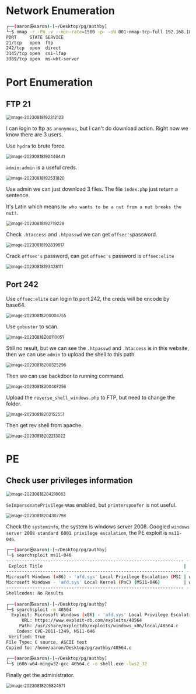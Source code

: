 # Network Enumeration

```bash
┌──(aaron㉿aaron)-[~/Desktop/pg/authby]
└─$ nmap -r -Pn -v --min-rate=1500 -p- -oN 001-nmap-tcp-full 192.168.183.46
PORT     STATE SERVICE
21/tcp   open  ftp
242/tcp  open  direct
3145/tcp open  csi-lfap
3389/tcp open  ms-wbt-server
```





# Port Enumeration

## FTP 21

<img src="../Images/image-20230818192312123.png" alt="image-20230818192312123" style="zoom:80%;" />

I can login to ftp as `anonymous`, but I can't do download action. Right now we know there are 3 users.

Use `hydra` to brute force.

<img src="../Images/image-20230818192446441.png" alt="image-20230818192446441" style="zoom:80%;" />

`admin:admin` is a useful creds.

<img src="../Images/image-20230818192531820.png" alt="image-20230818192531820" style="zoom:80%;" />

Use admin we can just download 3 files. The file `index.php` just return a sentence.

It's Latin which means `He who wants to be a nut from a nut breaks the nut!`.

<img src="../Images/image-20230818192719228.png" alt="image-20230818192719228" style="zoom:80%;" />

Check `.htaccess` and `.htpasswd` we can get `offsec's`password.

<img src="../Images/image-20230818192839917.png" alt="image-20230818192839917" style="zoom:80%;" />

Crack `offsec's` password, can get `offsec's` password is `offsec:elite`

<img src="../Images/image-20230818193428111.png" alt="image-20230818193428111" style="zoom:80%;" />

 ## Port 242

Use `offsec:elite` can login to port 242, the creds will be encode by base64.

<img src="../Images/image-20230818200004755.png" alt="image-20230818200004755" style="zoom:80%;" />

Use `gobuster` to scan.

<img src="../Images/image-20230818200110051.png" alt="image-20230818200110051" style="zoom:80%;" />

Still no result, but we can see the `.htpasswd` and `.htaccess` is in this website, then we can use `admin` to upload the shell to this path.

<img src="../Images/image-20230818200325296.png" alt="image-20230818200325296" style="zoom:80%;" />

Then we can use backdoor to running command.

<img src="../Images/image-20230818200407256.png" alt="image-20230818200407256" style="zoom:80%;" />

Upload the `reverse_shell_windows.php` to FTP, but need to change the folder.

<img src="../Images/image-20230818202152551.png" alt="image-20230818202152551" style="zoom:80%;" />

Then get rev shell from apache.

<img src="../Images/image-20230818202213022.png" alt="image-20230818202213022" style="zoom:80%;" />

# PE

## Check user privileges information

<img src="../Images/image-20230818204216083.png" alt="image-20230818204216083" style="zoom:80%;" />

`SeImpersonatePrivilege` was enabled, but `printerspoofer` is not useful.

<img src="../Images/image-20230818204307798.png" alt="image-20230818204307798" style="zoom:80%;" />

Check the `systeminfo`, the system is windows server 2008. Googled `windows server 2008 standard 6001 privilege escalation`, the PE exploit is `ms11-046`.

```bash
┌──(aaron㉿aaron)-[~/Desktop/pg/authby]
└─$ searchsploit ms11-046         
-------------------------------------------------------------------- ---------------------------------
 Exploit Title                                                      |  Path
-------------------------------------------------------------------- ---------------------------------
Microsoft Windows (x86) - 'afd.sys' Local Privilege Escalation (MS1 | windows_x86/local/40564.c
Microsoft Windows - 'afd.sys' Local Kernel (PoC) (MS11-046)         | windows/dos/18755.c
-------------------------------------------------------------------- ---------------------------------
Shellcodes: No Results
                                                                                                                                    
┌──(aaron㉿aaron)-[~/Desktop/pg/authby]
└─$ searchsploit -m 40564
  Exploit: Microsoft Windows (x86) - 'afd.sys' Local Privilege Escalation (MS11-046)
      URL: https://www.exploit-db.com/exploits/40564
     Path: /usr/share/exploitdb/exploits/windows_x86/local/40564.c
    Codes: CVE-2011-1249, MS11-046
 Verified: True
File Type: C source, ASCII text
Copied to: /home/aaron/Desktop/pg/authby/40564.c
                                                                            
┌──(aaron㉿aaron)-[~/Desktop/pg/authby]
└─$ i686-w64-mingw32-gcc 40564.c -o shell.exe -lws2_32

```

Finally get the administrator.

<img src="../Images/image-20230818205824571.png" alt="image-20230818205824571" style="zoom:80%;" />
